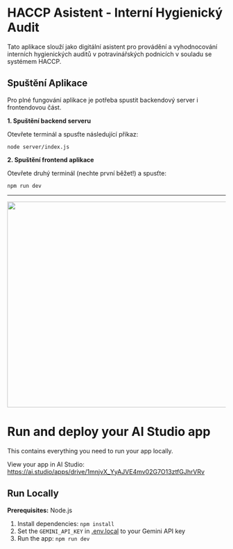 # HACCP Asistent - Interní Hygienický Audit

Tato aplikace slouží jako digitální asistent pro provádění a vyhodnocování interních hygienických auditů v potravinářských podnicích v souladu se systémem HACCP.

## Spuštění Aplikace

Pro plné fungování aplikace je potřeba spustit backendový server i frontendovou část.

**1. Spuštění backend serveru**

Otevřete terminál a spusťte následující příkaz:

`node server/index.js`

**2. Spuštění frontend aplikace**

Otevřete druhý terminál (nechte první běžet!) a spusťte:

`npm run dev`

---

<div align="center">
<img width="1200" height="475" alt="GHBanner" src="https://github.com/user-attachments/assets/0aa67016-6eaf-458a-adb2-6e31a0763ed6" />
</div>

# Run and deploy your AI Studio app

This contains everything you need to run your app locally.

View your app in AI Studio: https://ai.studio/apps/drive/1mnjvX_YyAJVE4mv02G7O13ztfGJhrVRv

## Run Locally

**Prerequisites:**  Node.js


1. Install dependencies:
   `npm install`
2. Set the `GEMINI_API_KEY` in [.env.local](.env.local) to your Gemini API key
3. Run the app:
   `npm run dev`
